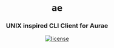 <h1 align="center">
  <code>ae</code>
  <h3 align="center">UNIX inspired CLI Client for Aurae</h3>
</h1>

<p align="center"><a href="https://github.com/aurae-runtime/ae/blob/main/LICENSE"><img src="https://img.shields.io/github/license/aurae-runtime/ae?color=grey&logo=apache&style=for-the-badge" alt="license"/></p>
